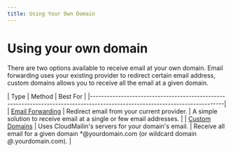 ```yaml
---
title: Using Your Own Domain
---
```


# Using your own domain
There are two options available to receive email at your own domain. Email forwarding uses your existing provider to redirect certain email address, custom domains allows you to receive all the email at a given domain.

| Type                                                   | Method                                              | Best For     |
|-----------------------------------------------------------------------------------------------------------------------------|
| [Email Forwarding](/receiving_email/email_forwarding/) | Redirect email from your current provider.          | A simple solution to receive email at a single or few email addresses. |
| [Custom Domains](/receiving_email/custom_domains/)     | Uses CloudMailin's servers for your domain's email. | Receive all email for a given domain *@yourdomain.com (or wildcard domain *@*.yourdomain.com). |